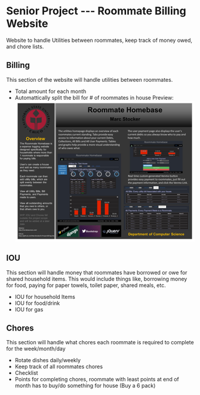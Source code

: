 # Senior Project --- Roommate Billing Website
Website to handle Utilities between roommates, keep track of money owed, and chore lists. 

## Billing 
This section of the website will handle utilities between roommates.
- Total amount for each month
- Automattically split the bill for # of roommates in house
Preview:
![alt text](https://github.com/MarcStocker/Sr-Project-Billing-Site/blob/master/CINS%20Senior%20Project%20Poster.jpg?raw=true)

## IOU
This section will handle money that roommates have borrowed or owe for shared household items. 
This would include things like, borrowing money for food, paying for paper towels, toilet paper, shared meals, etc. 
- IOU for household Items
- IOU for food/drink
- IOU for gas

## Chores
This section will handle what chores each roommate is required to complete for the week/month/day
- Rotate dishes daily/weekly
- Keep track of all roommates chores
- Checklist
- Points for completing chores, roommate with least points at end of month has to buy/do something for house (Buy a 6 pack)
